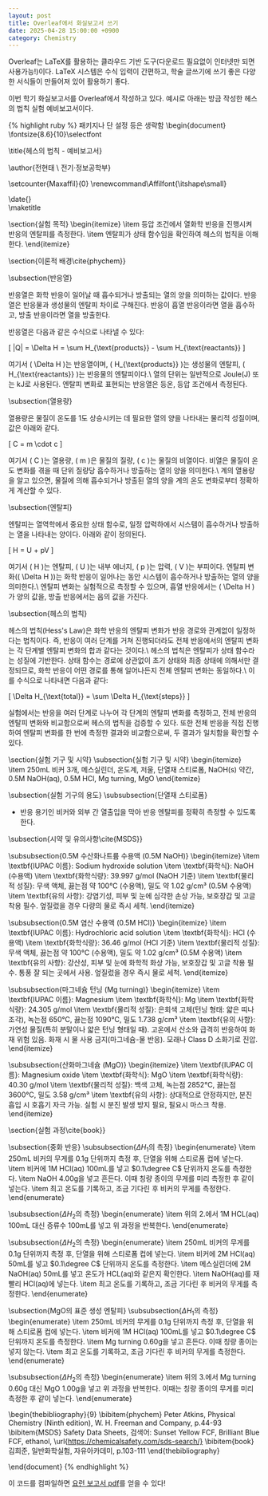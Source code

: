```yaml
---
layout: post
title: Overleaf에서 화실보고서 쓰기
date: 2025-04-28 15:00:00 +0900
category: Chemistry
---
```


Overleaf는 LaTeX를 활용하는 클라우드 기반 도구(다운로드 필요없이 인터넷만 되면 사용가능!)이다. LaTeX 시스템은 수식 입력이 간편하고, 학술 글쓰기에 쓰기 좋은 다양한 서식들이 만들어져 있어 활용하기 좋다.

이번 학기 화실보고서를 Overleaf에서 작성하고 있다. 예시로 아래는 방금 작성한 헤스의 법칙 실험 예비보고서이다.

{% highlight ruby %}
패키지나 단 설정 등은 생략함
\begin{document}
\fontsize{8.6}{10}\selectfont

\title{헤스의 법칙 - 예비보고서}

\author{전현태 \\ 전기·정보공학부}

\setcounter{Maxaffil}{0}
\renewcommand\Affilfont{\itshape\small}

\date{}  
\maketitle

\section{실험 목적}
\begin{itemize}
    \item 등압 조건에서 열화학 반응을 진행시켜 반응의 엔탈피를 측정한다.
    \item 엔탈피가 상태 함수임을 확인하여 헤스의 법칙을 이해한다.
\end{itemize}

\section{이론적 배경\cite{phychem}}

\subsection{반응열}

반응열은 화학 반응이 일어날 때 흡수되거나 방출되는 열의 양을 의미하는 값이다. 반응열은 반응물과 생성물의 엔탈피 차이로 구해진다. 반응이 흡열 반응이라면 열을 흡수하고, 방출 반응이라면 열을 방출한다.

반응열은 다음과 같은 수식으로 나타낼 수 있다:

\[
|Q| = \Delta H = \sum H_{\text{products}} - \sum H_{\text{reactants}}
\]

여기서 \( \Delta H \)는 반응열이며, \( H_{\text{products}} \)는 생성물의 엔탈피, \( H_{\text{reactants}} \)는 반응물의 엔탈피이다.\\
열의 단위는 일반적으로 Joule(J) 또는 kJ로 사용된다. 엔탈피 변화로 표현되는 반응열은 등온, 등압 조건에서 측정된다.

\subsection{열용량}

열용량은 물질이 온도를 1도 상승시키는 데 필요한 열의 양을 나타내는 물리적 성질이며, 값은 아래와 같다.

\[
C = m \cdot c
\]

여기서 \( C \)는 열용량, \( m \)은 물질의 질량, \( c \)는 물질의 비열이다. 비열은 물질이 온도 변화를 겪을 때 단위 질량당 흡수하거나 방출하는 열의 양을 의미한다.\\
계의 열용량을 알고 있으면, 물질에 의해 흡수되거나 방출된 열의 양을 계의 온도 변화로부터 정확하게 계산할 수 있다.

\subsection{엔탈피}

엔탈피는 열역학에서 중요한 상태 함수로, 일정 압력하에서 시스템이 흡수하거나 방출하는 열을 나타내는 양이다. 아래와 같이 정의된다.

\[
H = U + pV
\]

여기서 \( H \)는 엔탈피, \( U \)는 내부 에너지, \( p \)는 압력, \( V \)는 부피이다. 엔탈피 변화(\( \Delta H \))는 화학 반응이 일어나는 동안 시스템이 흡수하거나 방출하는 열의 양을 의미한다.\\
엔탈피 변화는 실험적으로 측정할 수 있으며, 흡열 반응에서는 \( \Delta H \)가 양의 값을, 방출 반응에서는 음의 값을 가진다.

\subsection{헤스의 법칙}

헤스의 법칙(Hess's Law)은 화학 반응의 엔탈피 변화가 반응 경로와 관계없이 일정하다는 법칙이다. 즉, 반응이 여러 단계를 거쳐 진행되더라도 전체 반응에서의 엔탈피 변화는 각 단계별 엔탈피 변화의 합과 같다는 것이다.\\
헤스의 법칙은 엔탈피가 상태 함수라는 성질에 기반한다. 상태 함수는 경로에 상관없이 초기 상태와 최종 상태에 의해서만 결정되므로, 화학 반응이 어떤 경로를 통해 일어나든지 전체 엔탈피 변화는 동일하다.\\
이를 수식으로 나타내면 다음과 같다:

\[
\Delta H_{\text{total}} = \sum \Delta H_{\text{steps}}
\]

실험에서는 반응을 여러 단계로 나누어 각 단계의 엔탈피 변화를 측정하고, 전체 반응의 엔탈피 변화와 비교함으로써 헤스의 법칙을 검증할 수 있다. 또한 전체 반응을 직접 진행하여 엔탈피 변화를 한 번에 측정한 결과와 비교함으로써, 두 결과가 일치함을 확인할 수 있다.

\section{실험 기구 및 시약}
\subsection{실험 기구 및 시약}
\begin{itemize}
    \item 250mL 비커 3개, 메스실린더, 온도계, 저울, 단열재 스티로폼, NaOH(s) 약간, 0.5M NaOH(aq), 0.5M HCl, Mg turning, MgO
\end{itemize}

\subsection{실험 기구의 용도}
\subsubsection{단열재 스티로폼}
- 반응 용기인 비커와 외부 간 열출입을 막아 반응 엔탈피를 정확히 측정할 수 있도록 한다.

\subsection{시약 및 유의사항\cite{MSDS}}

\subsubsection{0.5M 수산화나트륨 수용액 (0.5M NaOH)} 
\begin{itemize} 
\item \textbf{IUPAC 이름}: Sodium hydroxide solution 
\item \textbf{화학식}: NaOH (수용액) 
\item \textbf{화학식량}: 39.997 g/mol (NaOH 기준) 
\item \textbf{물리적 성질}: 무색 액체, 끓는점 약 100°C (수용액), 밀도 약 1.02 g/cm³ (0.5M 수용액) 
\item \textbf{유의 사항}: 강염기성, 피부 및 눈에 심각한 손상 가능, 보호장갑 및 고글 착용 필수. 엎질렀을 경우 다량의 물로 즉시 세척. 
\end{itemize}

\subsubsection{0.5M 염산 수용액 (0.5M HCl)} 
\begin{itemize} 
\item \textbf{IUPAC 이름}: Hydrochloric acid solution 
\item \textbf{화학식}: HCl (수용액) 
\item \textbf{화학식량}: 36.46 g/mol (HCl 기준) 
\item \textbf{물리적 성질}: 무색 액체, 끓는점 약 100°C (수용액), 밀도 약 1.02 g/cm³ (0.5M 수용액) 
\item \textbf{유의 사항}: 강산성, 피부 및 눈에 화학적 화상 가능, 보호장갑 및 고글 착용 필수. 통풍 잘 되는 곳에서 사용. 엎질렀을 경우 즉시 물로 세척. 
\end{itemize}

\subsubsection{마그네슘 턴닝 (Mg turning)} 
\begin{itemize} 
\item \textbf{IUPAC 이름}: Magnesium 
\item \textbf{화학식}: Mg 
\item \textbf{화학식량}: 24.305 g/mol 
\item \textbf{물리적 성질}: 은회색 고체(턴닝 형태: 얇은 띠나 조각), 녹는점 650°C, 끓는점 1090°C, 밀도 1.738 g/cm³ 
\item \textbf{유의 사항}: 가연성 물질(특히 분말이나 얇은 턴닝 형태일 때). 고온에서 산소와 급격히 반응하여 화재 위험 있음. 화재 시 물 사용 금지(마그네슘-물 반응). 모래나 Class D 소화기로 진압. 
\end{itemize}

\subsubsection{산화마그네슘 (MgO)} 
\begin{itemize} 
\item \textbf{IUPAC 이름}: Magnesium oxide 
\item \textbf{화학식}: MgO 
\item \textbf{화학식량}: 40.30 g/mol 
\item \textbf{물리적 성질}: 백색 고체, 녹는점 2852°C, 끓는점 3600°C, 밀도 3.58 g/cm³ 
\item \textbf{유의 사항}: 상대적으로 안정하지만, 분진 흡입 시 호흡기 자극 가능. 실험 시 분진 발생 방지 필요, 필요시 마스크 착용. \end{itemize}

\section{실험 과정\cite{book}}

\subsection{중화 반응}
\subsubsection{$\Delta H_1$의 측정}
\begin{enumerate}
    \item 250mL 비커의 무게를 0.1g 단위까지 측정 후, 단열을 위해 스티로폼 컵에 넣는다.
    \item 비커에 1M HCl(aq) 100mL를 넣고 $0.1\degree C$ 단위까지 온도를 측정한다.
    \item NaOH 4.00g을 넣고 흔든다. 이때 칭량 종이의 무게를 미리 측정한 후 같이 넣는다.
    \item 최고 온도를 기록하고, 조금 기다린 후 비커의 무게를 측정한다.
\end{enumerate}

\subsubsection{$\Delta H_2$의 측정}
\begin{enumerate}
    \item 위의 2.에서 1M HCL(aq) 100mL 대신 증류수 100mL를 넣고 위 과정을 반복한다.
\end{enumerate}

\subsubsection{$\Delta H_2$의 측정}
\begin{enumerate}
    \item 250mL 비커의 무게를 0.1g 단위까지 측정 후, 단열을 위해 스티로폼 컵에 넣는다.
    \item 비커에 2M HCl(aq) 50mL를 넣고 $0.1\degree C$ 단위까지 온도를 측정한다.
    \item 메스실린더에 2M NaOH(aq) 50mL를 넣고 온도가 HCL(aq)와 같은지 확인한다.
    \item NaOH(aq)를 재빨리 HCl(aq)에 넣는다.
    \item 최고 온도를 기록하고, 조금 기다린 후 비커의 무게를 측정한다. 
\end{enumerate}

\subsection{MgO의 표준 생성 엔탈피}
\subsubsection{$\Delta H_1$의 측정}
\begin{enumerate}
    \item 250mL 비커의 무게를 0.1g 단위까지 측정 후, 단열을 위해 스티로폼 컵에 넣는다.
    \item 비커에 1M HCl(aq) 100mL를 넣고 $0.1\degree C$ 단위까지 온도를 측정한다.
    \item Mg turning 0.60g을 넣고 흔든다. 이때 칭량 종이는 넣지 않는다.
    \item 최고 온도를 기록하고, 조금 기다린 후 비커의 무게를 측정한다.
\end{enumerate}

\subsubsection{$\Delta H_2$의 측정}
\begin{enumerate}
    \item 위의 3.에서 Mg turning 0.60g 대신 MgO 1.00g을 넣고 위 과정을 반복한다. 이때는 칭량 종이의 무게를 미리 측정한 후 같이 넣는다.
\end{enumerate}

\begin{thebibliography}{9}
\bibitem{phychem}
Peter Atkins, Physical Chemistry (Ninth edition), W. H. Freeman and Company, p.44-93
\bibitem{MSDS}
Safety Data Sheets, 검색어: Sunset Yellow FCF, Brilliant Blue FCF, ethanol, \url{https://chemicalsafety.com/sds-search/}
\bibitem{book}
김희준, 일반화학실험, 자유아카데미, p.103-111
\end{thebibliography}

\end{document}
{% endhighlight %}

이 코드를 컴파일하면 [요런 보고서 pdf](/assets/hesslawprep.pdf)를 얻을 수 있다!
